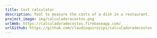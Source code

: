 ```yaml
---
title: Cost calculator
description: Tool to measure the costs of a dish in a restaurant.
project_image: img/calculadoracostos.png
urlWeb: https://calculadoradecostos.firebaseapp.com/
urlGithub: https://github.com/claudioquirozipi/calculadoradecostos
---
```

